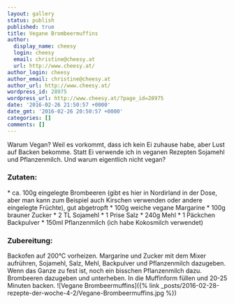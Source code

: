 ```yaml
---
layout: gallery
status: publish
published: true
title: Vegane Brombeermuffins
author:
  display_name: cheesy
  login: cheesy
  email: christine@cheesy.at
  url: http://www.cheesy.at/
author_login: cheesy
author_email: christine@cheesy.at
author_url: http://www.cheesy.at/
wordpress_id: 28975
wordpress_url: http://www.cheesy.at/?page_id=28975
date: '2016-02-26 21:50:57 +0000'
date_gmt: '2016-02-26 20:50:57 +0000'
categories: []
comments: []
---
```

Warum Vegan? Weil es vorkommt, dass ich kein Ei zuhause habe, aber Lust auf Backen bekomme. Statt Ei verwende ich in veganen Rezepten Sojamehl und Pflanzenmilch. Und warum eigentlich nicht vegan?
### Zutaten:
\* ca. 100g eingelegte Brombeeren (gibt es hier in Nordirland in der Dose, aber man kann zum Beispiel auch Kirschen verwenden oder andere eingelegte Früchte), gut abgetropft
\* 100g weiche vegane Margarine
\* 100g brauner Zucker
\* 2 TL Sojamehl
\* 1 Prise Salz
\* 240g Mehl
\* 1 Päckchen Backpulver
\* 150ml Pflanzenmilch (ich habe Kokosmilch verwendet)
### Zubereitung:
Backofen auf 200°C vorheizen.
Margarine und Zucker mit dem Mixer aufrühren, Sojamehl, Salz, Mehl, Backpulver und Pflanzenmilch dazugeben. Wenn das Ganze zu fest ist, noch ein bisschen Pflanzenmilch dazu. Brombeeren dazugeben und unterheben. In die Muffinform füllen und 20-25 Minuten backen.
![Vegane Brombeermuffins]({% link _posts/2016-02-28-rezepte-der-woche-4-2/Vegane-Brombeermuffins.jpg %})
